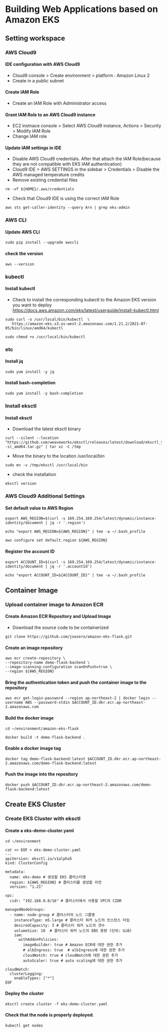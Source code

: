 # Building Web Applications based on Amazon EKS

## Setting workspace

### AWS Cloud9
#### IDE configuration with AWS Cloud9
- Cloud9 console > Create environment > platform : Amazon Linux 2
- Create in a public subnet

#### Create IAM Role
- Create an IAM Role with Administrator access

#### Grant IAM Role to an AWS Cloud9 instance
- EC2 instnace console > Select AWS Cloud9 instance, Actions > Security > Modify IAM Role
- Change IAM role

#### Update IAM settings in IDE
- Disable AWS Cloud9 credentials. After that attach the IAM Role(because they are not compatible with EKS IAM authentication)
- Cloud9 IDE > AWS SETTINGS in the sidebar > Credentials > Disable the AWS managed temperature credits 
- Remove existing credential files 
```
rm -vf ${HOME}/.aws/credentials
```
- Check that Cloud9 IDE is using the correct IAM Role
```
aws sts get-caller-identity --query Arn | grep eks-admin
```

### AWS CLI
#### Update AWS CLI
```
sudo pip install --upgrade awscli
```
#### check the version
```
aws --version
```

### kubectl
#### Install kubectl
- Check to install the corresponding kubectl to the Amazon EKS version you want to deploy
  https://docs.aws.amazon.com/eks/latest/userguide/install-kubectl.html
```
sudo curl -o /usr/local/bin/kubectl  \
   https://amazon-eks.s3.us-west-2.amazonaws.com/1.21.2/2021-07-05/bin/linux/amd64/kubectl
```
```
sudo chmod +x /usr/local/bin/kubectl
```

### etc
#### Install jq
```
sudo yum install -y jq
```
#### Install bash-completion
```
sudo yum install -y bash-completion
```

### Install eksctl
#### Install eksctl
- Download the latest eksctl binary 
```
curl --silent --location "https://github.com/weaveworks/eksctl/releases/latest/download/eksctl_$(uname -s)_amd64.tar.gz" | tar xz -C /tmp
```
- Move the binary to the location /usr/local/bin
```
sudo mv -v /tmp/eksctl /usr/local/bin
```
- check the installation
```
eksctl version
```

### AWS Cloud9 Additional Settings
#### Set default value to AWS Region
```
export AWS_REGION=$(curl -s 169.254.169.254/latest/dynamic/instance-identity/document | jq -r '.region')

echo "export AWS_REGION=${AWS_REGION}" | tee -a ~/.bash_profile
    
aws configure set default.region ${AWS_REGION}
```
#### Register the account ID 
```
export ACCOUNT_ID=$(curl -s 169.254.169.254/latest/dynamic/instance-identity/document | jq -r '.accountId')

echo "export ACCOUNT_ID=${ACCOUNT_ID}" | tee -a ~/.bash_profile
```

## Container Image
### Upload container image to Amazon ECR
#### Create Amazon ECR Repository and Upload Image
- Download the source code to be containerized 
```
git clone https://github.com/joozero/amazon-eks-flask.git
``` 

#### Create an image repository
```
aws ecr create-repository \
--repository-name demo-flask-backend \
--image-scanning-configuration scanOnPush=true \
--region ${AWS_REGION}
```

#### Bring the authentication token and push the container image to the repository
```
aws ecr get-login-password --region ap-northeast-2 | docker login --username AWS --password-stdin $ACCOUNT_ID.dkr.ecr.ap-northeast-2.amazonaws.com
```

#### Build the docker image
```
cd ~/environment/amazon-eks-flask

docker build -t demo-flask-backend .
```

#### Enable a docker image tag
```
docker tag demo-flask-backend:latest $ACCOUNT_ID.dkr.ecr.ap-northeast-2.amazonaws.com/demo-flask-backend:latest
```

#### Push the image into the repository
```
docker push $ACCOUNT_ID.dkr.ecr.ap-northeast-2.amazonaws.com/demo-flask-backend:latest
```

## Create EKS Cluster
### Create EKS Cluster with eksctl
#### Create a eks-demo-cluster.yaml
```
cd ~/environment
```
```
cat << EOF > eks-demo-cluster.yaml
---
apiVersion: eksctl.io/v1alpha5
kind: ClusterConfig

metadata:
  name: eks-demo # 생성할 EKS 클러스터명
  region: ${AWS_REGION} # 클러스터를 생성할 리전
  version: "1.21"

vpc:
  cidr: "192.168.0.0/16" # 클러스터에서 사용할 VPC의 CIDR

managedNodeGroups:
  - name: node-group # 클러스터의 노드 그룹명
    instanceType: m5.large # 클러스터 워커 노드의 인스턴스 타입
    desiredCapacity: 3 # 클러스터 워커 노드의 갯수
    volumeSize: 10  # 클러스터 워커 노드의 EBS 용량 (단위: GiB)
    iam:
      withAddonPolicies:
        imageBuilder: true # Amazon ECR에 대한 권한 추가
        # albIngress: true  # albIngress에 대한 권한 추가
        cloudWatch: true # cloudWatch에 대한 권한 추가
        autoScaler: true # auto scaling에 대한 권한 추가

cloudWatch:
  clusterLogging:
    enableTypes: ["*"]
EOF
```

#### Deploy the cluster
```
eksctl create cluster -f eks-demo-cluster.yaml
```

#### Check that the node is properly deployed.
```
kubectl get nodes 
```
